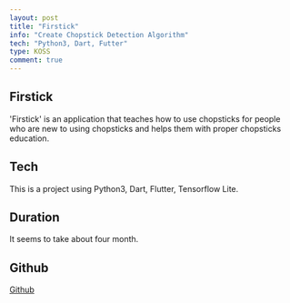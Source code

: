 ```yaml
---
layout: post
title: "Firstick"
info: "Create Chopstick Detection Algorithm"
tech: "Python3, Dart, Futter"
type: KOSS
comment: true
---
```


## Firstick

'Firstick' is an application that teaches how to use chopsticks for people who are new to using chopsticks and helps them with proper chopsticks education.

## Tech

This is a project using Python3, Dart, Flutter, Tensorflow Lite.

## Duration

It seems to take about four month.

## Github

[Github](https://github.com/sinji2102/Firstick-APP)
